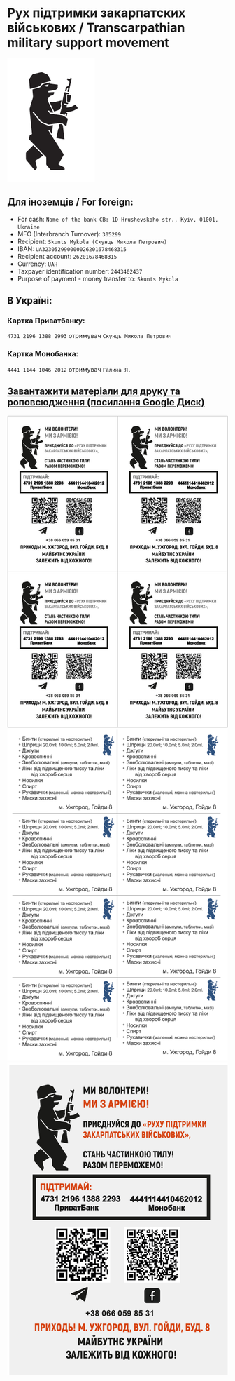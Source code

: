 # Рух підтримки закарпатских військових / Transcarpathian military support movement

![Logo](minilogo.png)
## Для іноземців / For foreign:
- For cash: `Name of the bank CB: 1D Hrushevskoho str., Kyiv, 01001, Ukraine`
- MFO (Interbranch Turnover): `305299`
- Recipient: `Skunts Mykola (Скунць Микола Петрович)`
- IBAN: `UA323052990000026201678468315`
- Recipient account: `26201678468315`
- Currency: `UAH`
- Taxpayer identification number: `2443402437`
- Purpose of payment - money transfer to: `Skunts Mykola`

## В Україні:
### Картка Приватбанку:
`4731 2196 1388 2993` отримувач `Скунць Микола Петрович`

### Картка Монобанка:
`4441 1144 1046 2012` отримувач `Галина Я.`

## [Завантажити матеріали для друку та роповсюдження (посилання Google Диск)](https://drive.google.com/drive/folders/15cBdEUbLbBouU3aS3KbWv8B3DBbliJn9?usp=sharing) 
![lystivka](lystivka.jpg)
![neobhidne](neobhidne.png)
![plakat_a4](plakat_a4.png)

